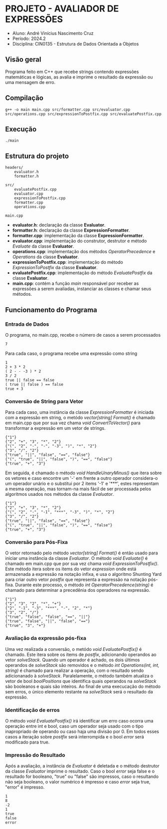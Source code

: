 # PROJETO - AVALIADOR DE EXPRESSÕES 
- Aluno: André Vinícius Nascimento Cruz
- Período: 2024.2
- Disciplina: CIN0135 - Estrutura de Dados Orientada a Objetos 

## Visão geral
Programa feito em C++ que recebe strings contendo expressões matemáticas e lógicas, as avalia e imprime o resultado da expressão ou uma mensagem de erro.

## Compilação
```
g++ -o main main.cpp src/formatter.cpp src/evaluator.cpp src/operations.cpp src/expressionToPostfix.cpp src/evaluatePostfix.cpp 
```

## Execução
```            
./main
```

## Estrutura do projeto
```
headers/
    evaluator.h
    formatter.h

src/
    evaluatePostfix.cpp
    evaluator.cpp
    expressionToPostfix.cpp
    formatter.cpp
    operations.cpp
    
main.cpp

```
- **evaluator.h**: declaração da classe **Evaluator**.
- **formatter.h**: declaração da classe **ExpressionFormatter**.
- **formatter.cpp**: implementação da classe **ExpressionFormatter**.
- **evaluator.cpp**: implementação do construtor, destrutor e método *Evaluate* da classe **Evaluator**.
- **operations.cpp**: implementação dos métodos *OperatorPrecedence* e *Operations* da classe **Evaluator**.
- **expressionToPostfix.cpp**: implementação do método *ExpressionToPostfix* da classe **Evaluator**.
- **evaluatePostfix.cpp**: implementação do método *EvaluatePostfix* da classe **Evaluator**.
- **main.cpp**: contém a função *main* responsável por receber as expressões a serem avaliadas, instanciar as classes e chamar seus métodos.

## Funcionamento do Programa

### Entrada de Dados

O programa, no main.cpp, recebe o número de casos a serem processados
```
7
```
Para cada caso, o programa recebe uma expressão como string
```
1
2 + 3 * 2
( 2 - - -3 ) * 2
3 / 2
true || false == false
( true || false ) == false
true + 3
```
### Conversão de String para Vetor

Para cada caso, uma instância da classe *ExpressionFormatter* é iniciada com a expressão em string, o metódo *vector[string] Format()* é chamado em main.cpp que por sua vez chama *void ConvertToVector()* para transformar a expressão em um vetor de strings.
```
{"1"}
{"2", "+", "3", "*", "2"}
{"(", "2", "-", "-", "-3", ")", "*", "2"}
{"3", "/", "2"}
{"true", "||", "false", "==", "false"}
{"(", "true", "||", "false", ")", "==", "false"}
{"true", "+", "3"}
``` 

Em seguida, é chamado o método *void HandleUnaryMinus()* que itera sobre os vetores e caso encontre um '-' em frente a outro operador considera-o um operador unário e o substitui por 2 items '-1' e '***', estes representam a mesma operação, mas tornam-na mais fácil de ser processada pelos algoritmos usados nos métodos da classe *Evaluator*.
```
{"1"}
{"2", "+", "3", "*", "2"}
{"(", "2", "-", "-1", "***", "-3", ")", "*", "2"}
{"3", "/", "2"}
{"true", "||", "false", "==", "false"}
{"(", "true", "||", "false", ")", "==", "false"}
{"true", "+", "3"}
``` 
### Conversão para Pós-Fixa
O vetor retornado pelo método *vector[string] Format()* é então usado para iniciar uma instância da classe *Evaluator*. O método *void Evaluate()* é chamado em main.cpp que por sua vez chama *void ExpressionToPostfix()*. Este método itera sobre os items do vetor *expression* onde está armazenada a expressão na notação infixa, e usa o algoritmo Shunting Yard para criar outro vetor *postfix* que representa a expressão na notação pós-fixa. Durante este processo, o método *int OperatorPrecedence(string)* é chamado para determinar a precedênia dos operadores na expressão.
```
{"1"}
{"2", "3", "2", "*", "+"}
{"2", "-1", "-3", "***", "-", "2", "*"}
{"3", "2", "/"}
{"true", "false", "false", "==", "||"}
{"true", "false", "||", "false", "=="}
{"true", "3", "+"}
```
### Avaliação da expressão pós-fixa
Uma vez realizada a conversão, o metódo *void EvaluatePostfix()* é chamado. Este itera sobre os items de *postfix*, adicionando operandos ao vetor *solveStack*. Quando um operador é achado, os dois últimos operandos de *solveStack* são removidos e o método *int Operations(int, int, string)* é chamado para realizar a operação, com o resultado sendo adicionanado à *solveStack*. Paralelamente, o método também atualiza o vetor de bool *boolPositions* que identifica quais operandos na *solveStack* são booleanos e quais são inteiros. Ao final de uma execucação do método sem erros, o único elemento restante na *solveStack* será o resultado da expressão.

### Identificação de erros
O método *void EvaluatePostfix()* irá identificar um erro caso ocorra uma operação entre int e bool, caso um operador seja usado com o tipo inapropriado de operando ou caso haja uma divisão por 0. Em todos esses casos a iteração sobre *postfix* será interrompida e o bool *error* será modificado para true.

### Impressão do Resultado
Após a avaliação, a instância de *Evaluator* é deletada e o método destrutor da classe *Evaluator* imprime o resultado. Caso o bool *error* seja false e o resultado for booleano, "true" ou "false" são impressos, caso o resultando não seja booleano, o valor numérico é impresso e caso *error* seja true, "error" é impresso.
```
1
8
-2
1
true
false
error
```

